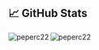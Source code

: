 ## &#x1f4c8; GitHub Stats

<p align="left"><img align="left" src="https://github-readme-stats.vercel.app/api/top-langs?username=peperc22&show_icons=true&locale=en&layout=compact&theme=radical" alt="peperc22" /></p>

 
 <p><img align="center" src="https://github-readme-streak-stats.herokuapp.com/?user=peperc22&theme=radical" alt="peperc22" /></p>
 
 <br />

